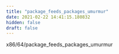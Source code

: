 ```yaml
---
title: "package_feeds_packages_umurmur"
date: 2021-02-22 14:41:15.180832
hidden: false
draft: false
---
```


x86/64/package_feeds_packages_umurmur

